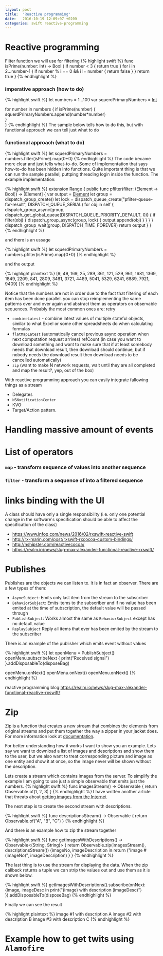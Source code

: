 ```yaml
---
layout: post
title:  "Reactive programming"
date:   2016-10-19 12:09:07 +0200
categories: swift reactive-programming
---
```


# Reactive programming

Filter function we will use for filtering
{% highlight swift %}
func isPrime(number: Int) -> Bool {
    if number < 3 {
        return true
    }
    for i in 2...number-1 {
        if number % i == 0 && i != number {
            return false
        }
    }
    return true
}
{% endhighlight %}

### imperative approach (how to do) 

{% highlight swift %}
let numbers = 1...100
var squerdPrimaryNumbers = [Int]()
        
for number in numbers {
    if isPrime(number) {
        squerdPrimaryNumbers.append(number*number)    
    }    
}
{% endhighlight %}
The sample below tells how to do this, but with functional approuch we can tell just what to do

### functional approach (what to do)

{% highlight swift %}
let squerdPrimaryNumbers = numbers.filter(isPrime).map{$0*$0}
{% endhighlight %}
The code became more clear and just tells what-to-do. Some of implementation that says how-to-do has been hidden into
functions. Quite important thing is that we can run the sample parallel, puttping threading login inside the function. The example implementation:

{% highlight swift %}
extension Range {
    public func pfilter(filter: (Element -> Bool)) -> [Element] {
        var output = [Element]()
        let group = dispatch_group_create()
        let lock = dispatch_queue_create("pfilter-queue-for-result", DISPATCH_QUEUE_SERIAL)
        for obj in self {
            dispatch_group_async(group, dispatch_get_global_queue(DISPATCH_QUEUE_PRIORITY_DEFAULT, 0)) {
                if filter(obj) {
                    dispatch_group_async(group, lock) {
                        output.append(obj)
                    }
                }
            }
        }
        dispatch_group_wait(group, DISPATCH_TIME_FOREVER)
        return output
    }
}
{% endhighlight %}

and there is an ussage

{% highlight swift %}
let squerdPrimaryNumbers = numbers.pfilter(isPrime).map{$0*$0}
{% endhighlight %}

and the output

{% highlight plaintext %}
[9, 49, 169, 25, 289, 361, 121, 529, 961, 1681, 1369, 1849, 2209, 841, 2809, 3481, 3721, 4489, 5041, 5329, 6241, 6889, 7921, 9409]
{% endhighlight %}

Notice that the numbers are not in order due to the fact that filtering of each item has been done parallel. 
you can stop reimplementing the same patterns over and over again and abstract them as operators on observable sequences. Probably the most common ones are:
retry
* `combineLatest` - combine latest values of multiple stateful objects, similar to what Excel or some other spreadsheets do when calculating formulas
* `flatMapLatest` (automatically cancel previous async operation when next computation request arrives)
refCount (in case you want to download something and want to make sure that if at least somebody needs that download result, then download should continue, but if nobody needs the download result then download needs to be cancelled automatically)
* `zip` (want to make N network requests, wait until they are all completed and map the result?, yep, out of the box)


With reactive programming approach you can easily integrate fallowing things as a stream  
* Delegates
* `NSNotificationCenter`
* KVO
* Target/Action pattern.

# Handling massive amount of events

# List of operators

### `map` - transform sequence of values into another sequence

### `filter` - transform a sequence of into a filtered sequence 

# links binding with the UI

A class should have only a single responsibility (i.e. only one potential change in the software's specification should be able to affect the specification of the class)
* https://www.infoq.com/news/2016/02/rxswift-reactive-swift
* http://rx-marin.com/post/rxswift-rxcocoa-custom-bindings/
* http://nshipster.com/reactivecocoa/
* https://realm.io/news/slug-max-alexander-functional-reactive-rxswift/

# Publishes
Publishes are the objects we can listen to. It is in fact an observer. There are a few types of them:
* `AsyncSubject`: Emits only last item from the stream to the subscriber
* `BehaviorSubject`: Emits items to the subscriber and if no value has been emited at the time of subscription, the default value will be passed through
* `PublishSubject`: Works almost the same as `BehaviorSubject` except has no default value
* `ReplaySubject` Reply all items that ever has been emited by the stream to the subscriber

There is an example of the publisher which emits event without values

{% highlight swift %}
let openMenu = PublishSubject<Void>()
openMenu.subscribeNext {
    print("Received signal")
}.addDisposableTo(disposeBag)

openMenu.onNext()
openMenu.onNext()
openMenu.onNext()
{% endhighlight %}

reactive programming blog
https://realm.io/news/slug-max-alexander-functional-reactive-rxswift/


# Zip
Zip is a function that creates a new stream that combines the elements from original streams and put them together the way a zipper in your jacket does. For more information look at [documentation](http://reactivex.io/documentation/operators/zip.html).

For better understanding how it works I want to show you an example. Lets say we want to download a list of images and descriptions and show them to the user, but we also want to treat corresponding picture and image as one entity and show it at once, so the image never will be shown without the description.

Lets create a stream which contains images from the server. To simplify the example I am going to use just a simple observable that emits just the numbers. 
{% highlight swift %}
func imagesStream() -> Observable<Int> {
    return Observable.of(1, 2, 3)
}
{% endhighlight %}
I have written another article that threats about [getting images from the Internet](/swift/cache/)

The next step is to create the second stream with descriptions.

{% highlight swift %}
func descriptionsStream() -> Observable<String> {
    return Observable.of("A", "B", "C")
}
{% endhighlight %}

And there is an example how to zip the stream together

{% highlight swift %}
func getImagesWithDescriptions() -> Observable<(String, String)> {
    return Observable.zip(imagesStream(), descriptionsStream()) {imageNo, imageDescription in
        return ("image #\(imageNo)", imageDescription)
    }
}
{% endhighlight %}

The last thing is to use the stream for displaying the data. When the zip callback returns a tuple we can strip the values out and use them as it is shown below. 

{% highlight swift %}
getImagesWithDescriptions().subscribe(onNext: {image, imageDesc in
    print("\(image) with description \(imageDesc)")
}).addDisposableTo(disposeBag)
{% endhighlight %}

Finally we can see the result 

{% highlight plaintext %}
image #1 with description A
image #2 with description B
image #3 with description C
{% endhighlight %}


# Example how to get twits using `Alamofire`

